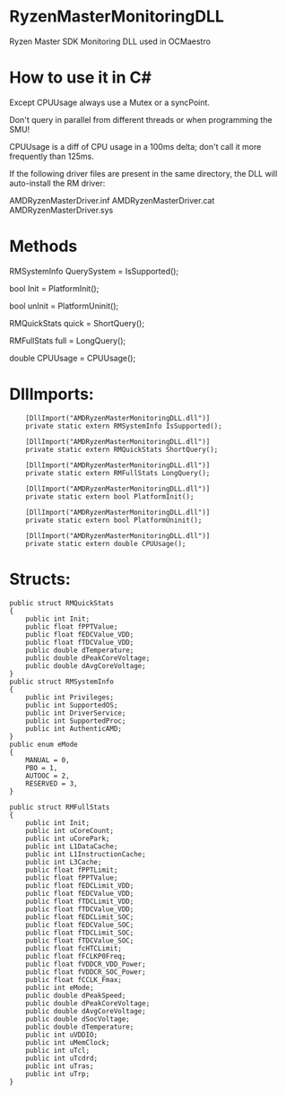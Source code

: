 # RyzenMasterMonitoringDLL
Ryzen Master SDK Monitoring DLL used in OCMaestro

# How to use it in C#

Except CPUUsage always use a Mutex or a syncPoint.

Don't query in parallel from different threads or when programming the SMU!

CPUUsage is a diff of CPU usage in a 100ms delta; don't call it more frequently than 125ms. 

If the following driver files are present in the same directory, the DLL will auto-install the RM driver:

AMDRyzenMasterDriver.inf
AMDRyzenMasterDriver.cat
AMDRyzenMasterDriver.sys

# Methods

RMSystemInfo QuerySystem = IsSupported();

bool Init = PlatformInit();

bool unInit = PlatformUninit();

RMQuickStats quick = ShortQuery();

RMFullStats full = LongQuery();

double CPUUsage = CPUUsage();

# DllImports:

		[DllImport("AMDRyzenMasterMonitoringDLL.dll")]
		private static extern RMSystemInfo IsSupported();

		[DllImport("AMDRyzenMasterMonitoringDLL.dll")]
		private static extern RMQuickStats ShortQuery();

		[DllImport("AMDRyzenMasterMonitoringDLL.dll")]
		private static extern RMFullStats LongQuery();

		[DllImport("AMDRyzenMasterMonitoringDLL.dll")]
		private static extern bool PlatformInit();

		[DllImport("AMDRyzenMasterMonitoringDLL.dll")]
		private static extern bool PlatformUninit();

		[DllImport("AMDRyzenMasterMonitoringDLL.dll")]
		private static extern double CPUUsage();


# Structs:

	public struct RMQuickStats
	{
		public int Init;
		public float fPPTValue;
		public float fEDCValue_VDD;
		public float fTDCValue_VDD;
		public double dTemperature;
		public double dPeakCoreVoltage;
		public double dAvgCoreVoltage;
	}
	public struct RMSystemInfo
	{
		public int Privileges;
		public int SupportedOS;
		public int DriverService;
		public int SupportedProc;
		public int AuthenticAMD;
	}
	public enum eMode
	{
		MANUAL = 0,
		PBO = 1,
		AUTOOC = 2,
		RESERVED = 3,
	}

	public struct RMFullStats
	{
		public int Init;
		public int uCoreCount;
		public int uCorePark;
		public int L1DataCache;
		public int L1InstructionCache;
		public int L3Cache;
		public float fPPTLimit;
		public float fPPTValue;
		public float fEDCLimit_VDD;
		public float fEDCValue_VDD;
		public float fTDCLimit_VDD;
		public float fTDCValue_VDD;
		public float fEDCLimit_SOC;
		public float fEDCValue_SOC;
		public float fTDCLimit_SOC;
		public float fTDCValue_SOC;
		public float fcHTCLimit;
		public float fFCLKP0Freq;
		public float fVDDCR_VDD_Power;
		public float fVDDCR_SOC_Power;
		public float fCCLK_Fmax;
		public int eMode;
		public double dPeakSpeed;
		public double dPeakCoreVoltage;
		public double dAvgCoreVoltage;
		public double dSocVoltage;
		public double dTemperature;
		public int uVDDIO;
		public int uMemClock;
		public int uTcl;
		public int uTcdrd;
		public int uTras;
		public int uTrp;
	}

